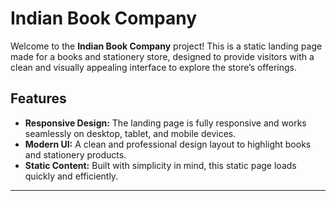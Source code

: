 # Indian Book Company

Welcome to the **Indian Book Company** project! This is a static landing page made for a books and stationery store, designed to provide visitors with a clean and visually appealing interface to explore the store’s offerings.

## Features

- **Responsive Design:** The landing page is fully responsive and works seamlessly on desktop, tablet, and mobile devices.
- **Modern UI:** A clean and professional design layout to highlight books and stationery products.
- **Static Content:** Built with simplicity in mind, this static page loads quickly and efficiently.

---
